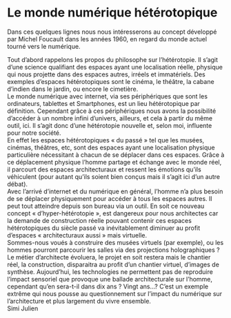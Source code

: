 <html>

 <h1>  Le monde numérique hétérotopique </h1>


<body>
  Dans ces quelques lignes nous nous intéresserons au concept développé par Michel Foucault dans les années 1960, en regard du monde actuel tourné vers le numérique.
  <br>

Tout d’abord rappelons les propos du philosophe sur l’hétérotopie. Il s’agit d’une science qualifiant des espaces ayant une localisation réelle, physique qui nous projette dans des espaces autres, irréels et immatériels. Des exemples d’espaces hétérotopiques sont le cinéma, le théâtre, la cabane d’indien dans le jardin, ou encore le cimetière.
<br>
Le monde numérique avec internet, via ses périphériques que sont les ordinateurs, tablettes et Smartphones, est un lieu hétérotopique par définition. Cependant grâce à ces périphériques nous avons la possibilité d’accéder à un nombre infini d’univers, ailleurs, et cela à partir du même outil, ici.
Il s’agit donc d’une hétérotopie nouvelle et, selon moi, influente pour notre société. 
<br>
En effet les espaces hétérotopiques « du passé » tel que les musées, cinémas, théâtres, etc, sont des espaces ayant une localisation physique particulière nécessitant à chacun de se déplacer dans ces espaces. Grâce à ce déplacement physique l’homme partage et échange avec le monde réel, il parcourt des espaces architecturaux et ressent les émotions qu’ils véhiculent (pour autant qu’ils soient bien conçus mais il s’agit ici d’un autre débat). 
<br>
Avec l’arrivé d’internet et du numérique en général, l’homme n’a plus besoin de se déplacer physiquement pour accéder à tous les espaces autres. Il peut tout atteindre depuis son bureau via un outil. En soit ce nouveau concept « d’hyper-hétérotopie », est dangereux pour nous architectes car la demande de construction réelle pouvant contenir ces espaces hétérotopiques du siècle passé va inévitablement diminuer au profit d’espaces « architecturaux aussi » mais virtuelle. 
<br>
Sommes-nous voués à construire des musées virtuels (par exemple), ou les hommes pourront parcourir les salles via des projections holographiques ?  Le métier d’architecte évoluera, le projet en soit restera mais le chantier réel, la construction, disparaitra au profit d’un chantier virtuel, d’images de synthèse. Aujourd’hui, les technologies ne permettent pas de reproduire l’impact sensoriel que provoque une ballade architecturale sur l’homme, cependant qu’en sera-t-il dans dix ans ? Vingt ans…?
C’est un exemple extrême qui nous pousse au questionnement sur l’impact du numérique sur l’architecture et plus largement du vivre ensemble.
   <br>
 Simi Julien
</body>

</html>

